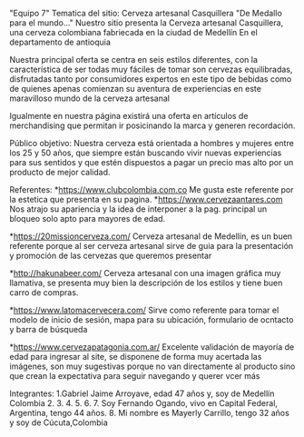 "Equipo 7"
Tematica del sitio:
Cerveza artesanal Casquillera "De Medallo para el mundo..."
Nuestro sitio presenta la Cerveza artesanal Casquillera, una cerveza colombiana fabriecada en la ciudad de Medellín
En el departamento de antioquia

Nuestra principal oferta se centra en seis estilos diferentes, con la característica de ser todas muy fáciles de tomar
son cervezas equilibradas, disfrutadas tanto por consumidores expertos en este tipo de bebidas como de quienes apenas
comienzan su aventura de experiencias en este maravilloso mundo de la cerveza artesanal

Igualmente en nuestra página existirá una oferta en artículos de merchandising que permitan ir posicinando la marca y
generen recordación.

Público objetivo:
Nuestra cerveza está orientada a hombres y mujeres entre los 25 y 50 años, que siempre están buscando vivir nuevas experiencias
para sus sentidos y que estén dispuestos a pagar un precio mas alto por un producto de mejor calidad. 

Referentes:
*https://www.clubcolombia.com.co
Me gusta este referente por la estetica que presenta en su pagina.
*https://www.cervezaantares.com
Nos atrajo su apariencia y la idea de interponer a la pag. principal un bloqueo solo apto para mayores de edad.

*https://20missioncerveza.com/
Cerveza artesanal de Medellín, es un buen referente porque al ser cerveza artesanal sirve de guia para la presentación y
promoción de las cervezas que queremos presentar

*http://hakunabeer.com/
Cerveza artesanal con una imagen gráfica muy llamativa, se presenta muy bien la descripción de los estilos y tiene buen carro 
de compras.

*https://www.latomacervecera.com/
Sirve como referente para tomar el modelo de inicio de sesión, mapa para su ubicación, formulario de ocntacto y barra de búsqueda

*https://www.cervezapatagonia.com.ar/
Excelente validación de mayoría de edad para ingresar al site, se disponene de forma muy acertada las imágenes, son muy sugestivas porque no van directamente al producto sino que crean la expectativa para seguir navegando y querer vcer más




Integrantes:
1.Gabriel Jaime Arroyave, edad 47 años y, soy de Medellín Colombia 
2.
3.
4.
5.
6.
7. Soy Fernando Ogando, vivo en Capital Federal, Argentina, tengo 44 años.
8. Mi nombre es Mayerly Carrillo, tengo 32 años y soy de Cúcuta,Colombia

